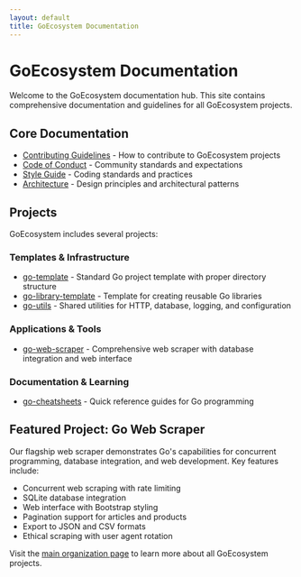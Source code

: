```yaml
---
layout: default
title: GoEcosystem Documentation
---
```


# GoEcosystem Documentation

Welcome to the GoEcosystem documentation hub. This site contains comprehensive documentation and guidelines for all GoEcosystem projects.

## Core Documentation

- [Contributing Guidelines](CONTRIBUTING.md) - How to contribute to GoEcosystem projects
- [Code of Conduct](CODE_OF_CONDUCT.md) - Community standards and expectations
- [Style Guide](STYLE_GUIDE.md) - Coding standards and practices
- [Architecture](ARCHITECTURE.md) - Design principles and architectural patterns

## Projects

GoEcosystem includes several projects:

### Templates & Infrastructure

- [go-template](https://github.com/GoEcosystem/go-template) - Standard Go project template with proper directory structure
- [go-library-template](https://github.com/GoEcosystem/go-library-template) - Template for creating reusable Go libraries
- [go-utils](https://github.com/GoEcosystem/go-utils) - Shared utilities for HTTP, database, logging, and configuration

### Applications & Tools

- [go-web-scraper](https://github.com/GoEcosystem/go-web-scraper) - Comprehensive web scraper with database integration and web interface

### Documentation & Learning

- [go-cheatsheets](https://goecosystem.github.io/go-cheatsheets/) - Quick reference guides for Go programming

## Featured Project: Go Web Scraper

Our flagship web scraper demonstrates Go's capabilities for concurrent programming, database integration, and web development. Key features include:

- Concurrent web scraping with rate limiting
- SQLite database integration
- Web interface with Bootstrap styling
- Pagination support for articles and products
- Export to JSON and CSV formats
- Ethical scraping with user agent rotation

Visit the [main organization page](https://goecosystem.github.io/) to learn more about all GoEcosystem projects.
